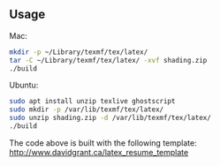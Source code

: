 ## Usage

Mac:
```bash
mkdir -p ~/Library/texmf/tex/latex/
tar -C ~/Library/texmf/tex/latex/ -xvf shading.zip
./build
```
Ubuntu:
```bash
sudo apt install unzip texlive ghostscript
sudo mkdir -p /var/lib/texmf/tex/latex/
sudo unzip shading.zip -d /var/lib/texmf/tex/latex/
./build
```
The code above is built with the following template: http://www.davidgrant.ca/latex_resume_template
